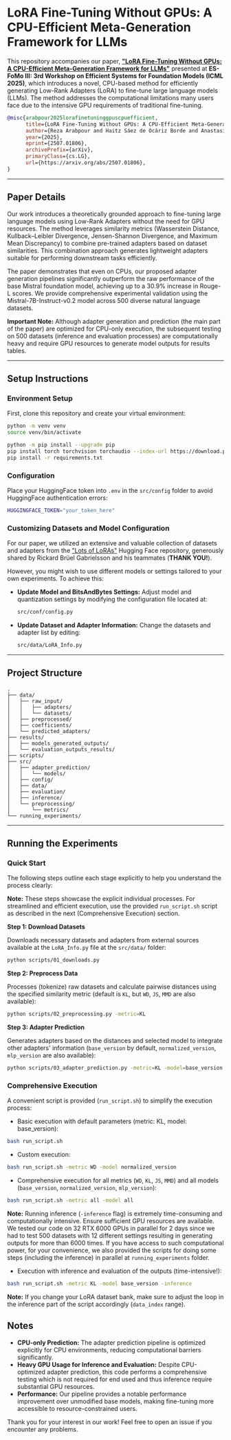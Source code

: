 # LoRA Fine-Tuning Without GPUs: A CPU-Efficient Meta-Generation Framework for LLMs

This repository accompanies our paper, **["LoRA Fine-Tuning Without GPUs: A CPU-Efficient Meta-Generation Framework for LLMs"](https://arxiv.org/abs/2507.01806)** presented at **ES-FoMo III: 3rd Workshop on Efficient Systems for Foundation Models (ICML 2025)**, which introduces a novel, CPU-based method for efficiently generating Low-Rank Adapters (LoRA) to fine-tune large language models (LLMs). The method addresses the computational limitations many users face due to the intensive GPU requirements of traditional fine-tuning.

```bibtex
@misc{arabpour2025lorafinetuninggpuscpuefficient,
      title={LoRA Fine-Tuning Without GPUs: A CPU-Efficient Meta-Generation Framework for LLMs}, 
      author={Reza Arabpour and Haitz Sáez de Ocáriz Borde and Anastasis Kratsios},
      year={2025},
      eprint={2507.01806},
      archivePrefix={arXiv},
      primaryClass={cs.LG},
      url={https://arxiv.org/abs/2507.01806}, 
}
```

---

## Paper Details

Our work introduces a theoretically grounded approach to fine-tuning large language models using Low-Rank Adapters without the need for GPU resources. The method leverages similarity metrics (Wasserstein Distance, Kullback–Leibler Divergence, Jensen-Shannon Divergence, and Maximum Mean Discrepancy) to combine pre-trained adapters based on dataset similarities. This combination approach generates lightweight adapters suitable for performing downstream tasks efficiently.

The paper demonstrates that even on CPUs, our proposed adapter generation pipelines significantly outperform the raw performance of the base Mistral foundation model, achieving up to a 30.9% increase in Rouge-L scores. We provide comprehensive experimental validation using the Mistral-7B-Instruct-v0.2 model across 500 diverse natural language datasets.

**Important Note:** Although adapter generation and prediction (the main part of the paper) are optimized for CPU-only execution, the subsequent testing on 500 datasets (inference and evaluation processes) are computationally heavy and require GPU resources to generate model outputs for results tables.

---

## Setup Instructions

### Environment Setup

First, clone this repository and create your virtual environment:

```bash
python -m venv venv
source venv/bin/activate

python -m pip install --upgrade pip
pip install torch torchvision torchaudio --index-url https://download.pytorch.org/whl/cu128
pip install -r requirements.txt
```

### Configuration

Place your HuggingFace token into `.env` in the `src/config` folder to avoid HuggingFace authentication errors:

```bash
HUGGINGFACE_TOKEN="your_token_here"
```

### Customizing Datasets and Model Configuration

For our paper, we utilized an extensive and valuable collection of datasets and adapters from the ["Lots of LoRAs"](https://huggingface.co/Lots-of-LoRAs) Hugging Face repository, generously shared by Rickard Brüel Gabrielsson and his teammates (**THANK YOU!**).

However, you might wish to use different models or settings tailored to your own experiments. To achieve this:

- **Update Model and BitsAndBytes Settings:**
  Adjust model and quantization settings by modifying the configuration file located at:
  ```bash
  src/conf/config.py
  ```
- **Update Dataset and Adapter Information:**
  Change the datasets and adapter list by editing:
  ```bash
  src/data/LoRA_Info.py
  ```
---

## Project Structure

```
.
├── data/
│   ├── raw_input/
│   │   ├── adapters/
│   │   └── datasets/
│   ├── preprocessed/
│   ├── coefficients/
│   └── predicted_adapters/
├── results/
│   ├── models_generated_outputs/
│   └── evaluation_outputs_results/
├── scripts/
├── src/
│   ├── adapter_prediction/
│   │   └── models/
│   ├── config/
│   ├── data/
│   ├── evaluation/
│   ├── inference/
│   └── preprocessing/
│       └── metrics/
└── running_experiments/
```

---

## Running the Experiments

### Quick Start

The following steps outline each stage explicitly to help you understand the process clearly:

**Note:** These steps showcase the explicit individual processes. For streamlined and efficient execution, use the provided `run_script.sh` script as described in the next (Comprehensive Execution) section.

**Step 1: Download Datasets**

Downloads necessary datasets and adapters from external sources available at the `LoRA_Info.py` file at the `src/data/` folder:

```bash
python scripts/01_downloads.py
```

**Step 2: Preprocess Data**

Processes (tokenize) raw datasets and calculate pairwise distances using the specified similarity metric (default is `KL`, but `WD`, `JS`, `MMD` are also available):

```bash
python scripts/02_preprocessing.py -metric=KL
```

**Step 3: Adapter Prediction**

Generates adapters based on the distances and selected model to integrate other adapters' information (`base_version` by default, `normalized_version`, `mlp_version` are also available):

```bash
python scripts/03_adapter_prediction.py -metric=KL -model=base_version
```



### Comprehensive Execution

A convenient script is provided (`run_script.sh`) to simplify the execution process:

- Basic execution with default parameters (metric: KL, model: base_version):

```bash
bash run_script.sh
```

- Custom execution:

```bash
bash run_script.sh -metric WD -model normalized_version
```

- Comprehensive execution for all metrics (`WD`, `KL`, `JS`, `MMD`) and all models (`base_version`, `normalized_version`, `mlp_version`):

```bash
bash run_script.sh -metric all -model all
```

**Note:** Running inference (`-inference` flag) is extremely time-consuming and computationally intensive. Ensure sufficient GPU resources are available. We tested our code on 32 RTX 6000 GPUs in parallel for 2 days since we had to test 500 datasets with 12 different settings resulting in generating outputs for more than 6000 times. If you have access to such computational power, for your convenience, we also provided the scripts for doing some steps (including the inference) in parallel at `running_experiments` folder.

- Execution with inference and evaluation of the outputs (time-intensive!):

```bash
bash run_script.sh -metric KL -model base_version -inference
```

**Note:** If you change your LoRA dataset bank, make sure to adjust the loop in the inference part of the script accordingly (`data_index` range).


## Notes

* **CPU-only Prediction:** The adapter prediction pipeline is optimized explicitly for CPU environments, reducing computational barriers significantly.
* **Heavy GPU Usage for Inference and Evaluation:** Despite CPU-optimized adapter prediction, this code performs a comprehensive testing which is not required for end used and thus inference require substantial GPU resources.
* **Performance:** Our pipeline provides a notable performance improvement over unmodified base models, making fine-tuning more accessible to resource-constrained users.

Thank you for your interest in our work! Feel free to open an issue if you encounter any problems.
